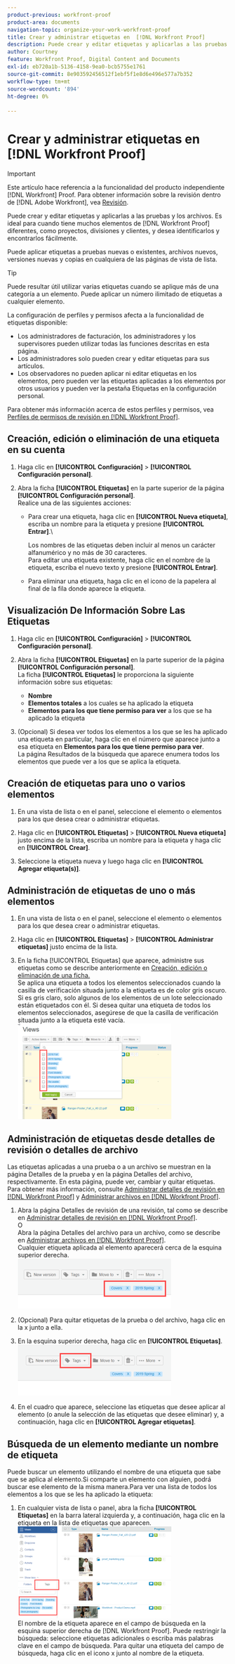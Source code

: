 ```yaml
---
product-previous: workfront-proof
product-area: documents
navigation-topic: organize-your-work-workfront-proof
title: Crear y administrar etiquetas en  [!DNL Workfront Proof]
description: Puede crear y editar etiquetas y aplicarlas a las pruebas y los archivos. Es ideal para cuando tiene muchos  [!DNL Workfront Proof] elementos diferentes, como proyectos, divisiones y clientes, y desea identificarlos y encontrarlos fácilmente.
author: Courtney
feature: Workfront Proof, Digital Content and Documents
exl-id: eb720a1b-5136-4158-9ea0-bcb5755e1761
source-git-commit: 8e903592456512f1ebf5f1e8d6e496e577a7b352
workflow-type: tm+mt
source-wordcount: '894'
ht-degree: 0%

---
```


# Crear y administrar etiquetas en [!DNL Workfront Proof]

>[!IMPORTANT]
>
>Este artículo hace referencia a la funcionalidad del producto independiente [!DNL Workfront] Proof. Para obtener información sobre la revisión dentro de [!DNL Adobe Workfront], vea [Revisión](../../../review-and-approve-work/proofing/proofing.md).

Puede crear y editar etiquetas y aplicarlas a las pruebas y los archivos. Es ideal para cuando tiene muchos elementos de [!DNL Workfront Proof] diferentes, como proyectos, divisiones y clientes, y desea identificarlos y encontrarlos fácilmente.

Puede aplicar etiquetas a pruebas nuevas o existentes, archivos nuevos, versiones nuevas y copias en cualquiera de las páginas de vista de lista.

>[!TIP]
>
>Puede resultar útil utilizar varias etiquetas cuando se aplique más de una categoría a un elemento. Puede aplicar un número ilimitado de etiquetas a cualquier elemento.

La configuración de perfiles y permisos afecta a la funcionalidad de etiquetas disponible:

* Los administradores de facturación, los administradores y los supervisores pueden utilizar todas las funciones descritas en esta página.
* Los administradores solo pueden crear y editar etiquetas para sus artículos.
* Los observadores no pueden aplicar ni editar etiquetas en los elementos, pero pueden ver las etiquetas aplicadas a los elementos por otros usuarios y pueden ver la pestaña Etiquetas en la configuración personal.

Para obtener más información acerca de estos perfiles y permisos, vea [Perfiles de permisos de revisión en [!DNL Workfront Proof]](../../../workfront-proof/wp-acct-admin/account-settings/proof-perm-profiles-in-wp.md).

## Creación, edición o eliminación de una etiqueta en su cuenta

1. Haga clic en **[!UICONTROL Configuración]** > **[!UICONTROL Configuración personal]**.

1. Abra la ficha **[!UICONTROL Etiquetas]** en la parte superior de la página **[!UICONTROL Configuración personal]**.\
   Realice una de las siguientes acciones:

   * Para crear una etiqueta, haga clic en **[!UICONTROL Nueva etiqueta]**, escriba un nombre para la etiqueta y presione **[!UICONTROL Entrar]**.\

     Los nombres de las etiquetas deben incluir al menos un carácter alfanumérico y no más de 30 caracteres.\
      Para editar una etiqueta existente, haga clic en el nombre de la etiqueta, escriba el nuevo texto y presione **[!UICONTROL Entrar]**.

   * Para eliminar una etiqueta, haga clic en el icono de la papelera al final de la fila donde aparece la etiqueta.

## Visualización De Información Sobre Las Etiquetas

1. Haga clic en **[!UICONTROL Configuración]** > **[!UICONTROL Configuración personal]**.

1. Abra la ficha **[!UICONTROL Etiquetas]** en la parte superior de la página **[!UICONTROL Configuración personal]**.\
   La ficha **[!UICONTROL Etiquetas]** le proporciona la siguiente información sobre sus etiquetas:

   * **Nombre**
   * **Elementos totales** a los cuales se ha aplicado la etiqueta
   * **Elementos para los que tiene permiso para ver** a los que se ha aplicado la etiqueta

1. (Opcional) Si desea ver todos los elementos a los que se les ha aplicado una etiqueta en particular, haga clic en el número que aparece junto a esa etiqueta en **Elementos para los que tiene permiso para ver**.\
   La página Resultados de la búsqueda que aparece enumera todos los elementos que puede ver a los que se aplica la etiqueta.

## Creación de etiquetas para uno o varios elementos

1. En una vista de lista o en el panel, seleccione el elemento o elementos para los que desea crear o administrar etiquetas.
1. Haga clic en **[!UICONTROL Etiquetas]** > **[!UICONTROL Nueva etiqueta]** justo encima de la lista, escriba un nombre para la etiqueta y haga clic en **[!UICONTROL Crear]**.

1. Seleccione la etiqueta nueva y luego haga clic en **[!UICONTROL Agregar etiqueta(s)]**.

## Administración de etiquetas de uno o más elementos

1. En una vista de lista o en el panel, seleccione el elemento o elementos para los que desea crear o administrar etiquetas.
1. Haga clic en **[!UICONTROL Etiquetas]** > **[!UICONTROL Administrar etiquetas]** justo encima de la lista.

1. En la ficha [!UICONTROL Etiquetas] que aparece, administre sus etiquetas como se describe anteriormente en [Creación, edición o eliminación de una ficha.](https://support.workfront.com/knowledge/articles/115004379508/en-us?brand_id=662728&return_to=%2Fhc%2Fen-us%2Farticles%2F115004379508#CreatingEditingDeletingTag)\
   Se aplica una etiqueta a todos los elementos seleccionados cuando la casilla de verificación situada junto a la etiqueta es de color gris oscuro. Si es gris claro, solo algunos de los elementos de un lote seleccionado están etiquetados con él. Si desea quitar una etiqueta de todos los elementos seleccionados, asegúrese de que la casilla de verificación situada junto a la etiqueta esté vacía.\
   ![Tags_menu_-_Dark_and_light_check.png](assets/tags-menu---dark-and-light-checks-350x217.png)

## Administración de etiquetas desde detalles de revisión o detalles de archivo

Las etiquetas aplicadas a una prueba o a un archivo se muestran en la página Detalles de la prueba y en la página Detalles del archivo, respectivamente. En esta página, puede ver, cambiar y quitar etiquetas. Para obtener más información, consulte [Administrar detalles de revisión en [!DNL Workfront Proof]](../../../workfront-proof/wp-work-proofsfiles/manage-your-work/manage-proof-details.md) y [Administrar archivos en [!DNL Workfront Proof]](../../../workfront-proof/wp-work-proofsfiles/manage-your-work/manage-files.md).

1. Abra la página Detalles de revisión de una revisión, tal como se describe en [Administrar detalles de revisión en [!DNL Workfront Proof]](../../../workfront-proof/wp-work-proofsfiles/manage-your-work/manage-proof-details.md).\
   O\
   Abra la página Detalles del archivo para un archivo, como se describe en [Administrar archivos en [!DNL Workfront Proof]](../../../workfront-proof/wp-work-proofsfiles/manage-your-work/manage-files.md).\
   Cualquier etiqueta aplicada al elemento aparecerá cerca de la esquina superior derecha.\
   ![Etiquetas_on_Detalles_page.png](assets/tags-on-details-page-350x114.png)

1. (Opcional) Para quitar etiquetas de la prueba o del archivo, haga clic en la x junto a ella.
1. En la esquina superior derecha, haga clic en **[!UICONTROL Etiquetas]**.\
   ![Tags_button_on_Details_page.png](assets/tags-button-on-details-page-350x116.png)

1. En el cuadro que aparece, seleccione las etiquetas que desee aplicar al elemento (o anule la selección de las etiquetas que desee eliminar) y, a continuación, haga clic en **[!UICONTROL Agregar etiquetas]**.

## Búsqueda de un elemento mediante un nombre de etiqueta

Puede buscar un elemento utilizando el nombre de una etiqueta que sabe que se aplica al elemento.Si comparte un elemento con alguien, podrá buscar ese elemento de la misma manera.Para ver una lista de todos los elementos a los que se les ha aplicado la etiqueta:

1. En cualquier vista de lista o panel, abra la ficha **[!UICONTROL Etiquetas]** en la barra lateral izquierda y, a continuación, haga clic en la etiqueta en la lista de etiquetas que aparecen.\
   ![Buscando_por_etiqueta.png](assets/searching-by-tag-350x209.png)\
   El nombre de la etiqueta aparece en el campo de búsqueda en la esquina superior derecha de [!DNL Workfront Proof]. Puede restringir la búsqueda: seleccione etiquetas adicionales o escriba más palabras clave en el campo de búsqueda. Para quitar una etiqueta del campo de búsqueda, haga clic en el icono x junto al nombre de la etiqueta.
